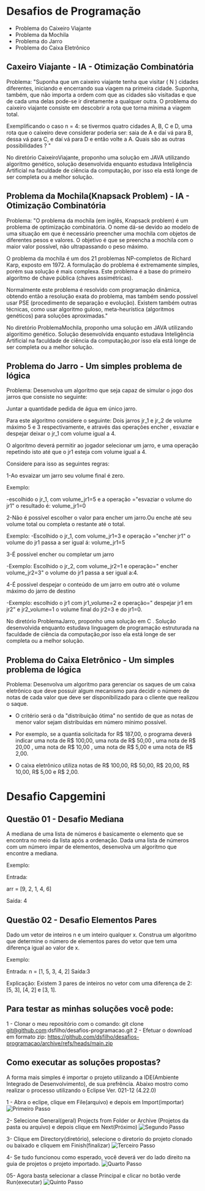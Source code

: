 # Desafios de Programação

-  Problema do Caixeiro Viajante
-  Problema da Mochila
-  Problema do Jarro
-  Problema do Caixa Eletrônico


## Caxeiro Viajante - IA - Otimização Combinatória


Problema: "Suponha que um caixeiro viajante tenha que visitar ( N ) cidades diferentes, iniciando e encerrando sua viagem na primeira cidade. Suponha, também, que não importa a ordem com que as cidades são visitadas e que de cada uma delas pode-se ir diretamente a qualquer outra. O problema do caixeiro viajante consiste em descobrir a rota que torna mínima a viagem total.

Exemplificando o caso n = 4:
se tivermos quatro cidades A, B, C e D, uma rota que o caixeiro deve considerar poderia ser: saia de A e daí vá para B, dessa vá para C, e daí vá para D e então volte a A. Quais são as outras possibilidades ? "

No diretório CaixeiroViajante, proponho uma solução em JAVA utilizando algoritmo genético, solução desenvolvida enquanto estudava Inteligência Artificial na faculdade de ciência da computação, por isso ela está longe de ser completa ou a melhor solução.

## Problema da Mochila(Knapsack Problem) - IA - Otimização Combinatória

Problema: "O problema da mochila (em inglês, Knapsack problem) é um problema de optimização combinatória. O nome dá-se devido ao modelo de uma situação em que é necessário preencher uma mochila com objetos de diferentes pesos e valores. O objetivo é que se preencha a mochila com o maior valor possível, não ultrapassando o peso máximo.

O problema da mochila é um dos 21 problemas NP-completos de Richard Karp, exposto em 1972. A formulação do problema é extremamente simples, porém sua solução é mais complexa. Este problema é a base do primeiro algoritmo de chave pública (chaves assimétricas).

Normalmente este problema é resolvido com programação dinâmica, obtendo então a resolução exata do problema, mas também sendo possível usar PSE (procedimento de separação e evolução). Existem também outras técnicas, como usar algoritmo guloso, meta-heurística (algoritmos genéticos) para soluções aproximadas."

No diretório ProblemaMochila, proponho uma solução em JAVA utilizando algoritimo genético. Solução desenvolvida enquanto estudava Inteligência Artificial na faculdade de ciência da computação,por isso ela está longe de ser completa ou a melhor solução.

## Problema do Jarro - Um simples problema de lógica
Problema: Desenvolva um algoritmo  que seja capaz de  simular o jogo dos jarros que consiste no seguinte:

Juntar a quantidade pedida de água em único jarro.

Para este algoritmo considere o seguinte: Dois jarros jr_1 e jr_2 de volume máximo 5 e 3 respectivamente, e  através 
das operações encher , esvaziar e despejar deixar o jr_1 com volume igual a 4.


O algoritmo deverá permitir ao jogador selecionar um jarro, e uma operação repetindo isto até que o jr1 esteja com volume igual a 4.


Considere para isso as seguintes regras:


1-Ao esvaizar um jarro seu volume final é zero. 
 
Exemplo:

 -escolhido o jr_1, com  volume_jr1=5 e a operação ="esvaziar o volume do jr1" o resultado é: volume_jr1=0


2-Não é possível escolher o valor para encher um jarro.Ou enche até seu volume total ou completa o restante até o total.

Exemplo: 
  -Escolhido o jr_1, com volume_jr1=3 e operação ="encher jr1" o volume do jr1 passa a ser igual á: volume_jr1=5


3-É possivel encher ou completar um jarro 

  -Exemplo: Escolhido o jr_2, com  volume_jr2=1 e  operação=" encher volume_jr2=3" o volume do jr1 passa a ser igual a:4.

4-É possivel despejar o conteúdo de um jarro em outro até o volume máximo do jarro de destino

  -Exemplo: escolhido o jr1 com jr1_volume=2 e  operação=" despejar jr1 em jr2" e jr2_volume=1 o volume final do jr2=3 e do jr1=0. 

  No diretório ProblemaJarro, proponho uma solução em C . Solução desenvolvida enquanto estudava linguagem de programação estruturada na faculdade de ciência da computação,por isso ela está longe de ser completa ou a melhor solução.


  ## Problema do Caixa Eletrônico - Um simples problema de lógica

  Problema: Desenvolva um algoritmo para gerenciar os saques de um caixa eletrônico que deve possuir algum mecanismo para decidir o número de notas de cada valor que deve ser disponibilizado para o cliente que realizou o saque.

 -  O critério será o da "distribuição ótima" no sentido de que as notas de menor valor sejam distribuídas em 	      número mínimo possível.

 - Por exemplo, se a quantia solicitada for R$ 187,00, o programa deverá indicar uma nota de R$ 100,00, uma nota de R$ 50,00 , uma nota de R$ 20,00 , uma nota de R$ 10,00 , uma nota de R$ 5,00 e uma nota de R$ 2,00.

- O caixa eletrônico utiliza notas de R$ 100,00, R$ 50,00, R$ 20,00, R$ 10,00, R$ 5,00 e R$ 2,00.

# Desafio Capgemini

## Questão 01 - Desafio Mediana

A mediana de uma lista de números é basicamente o elemento que se encontra no meio da lista após a ordenação. Dada uma lista de números com um número ímpar de elementos, desenvolva um algoritmo que encontre a mediana.

Exemplo:

Entrada:

arr = [9, 2, 1, 4, 6]


Saída: 4

## Questão 02 - Desafio Elementos Pares

Dado um vetor de inteiros n e um inteiro qualquer x. Construa um algoritmo que determine o número de elementos pares do vetor que tem uma diferença igual ao valor de x.

Exemplo:

Entrada: n = [1, 5, 3, 4, 2]
Saída:3

Explicação: Existem 3 pares de inteiros no vetor com uma diferença de 2: [5, 3], [4, 2] e [3, 1].


## Para testar as minhas soluções você pode: 
1 - Clonar o meu repositório com o comando: git clone git@github.com:dsfilho/desafios-programacao.git
2 - Efetuar o download em formato zip:  https://github.com/dsfilho/desafios-programacao/archive/refs/heads/main.zip

## Como executar as soluções propostas?
A forma mais simples é importar o projeto utilizando a IDE(Ambiente Integrado de Desenvolvimento), de sua prefrẽncia. Abaixo mostro como realizar o processo utilizando o Eclipse Ver. 021-12 (4.22.0)

 1 - Abra o eclipe, clique em File(arquivo) e depois em Import(importar)
 ![Primeiro Passo](https://www.mesalvati.com.br/cpDaniel/01.png)

 2- Selecione General(geral) Projects from Folder or Archive (Projetos da pasta ou arquivo) e depois clique em Next(Próximo)
  ![Segundo Passo](https://www.mesalvati.com.br/cpDaniel/02.png)
  
 3- Clique em Directory(diretório), selecione o diretorio do projeto clonado ou baixado e cliquem em Finish(finalizar)
  ![Terceiro Passo](https://www.mesalvati.com.br/cpDaniel/03.png)

 4- Se tudo funcionou como esperado, você deverá ver do lado direito na guia de projetos o projeto importado.
![Quarto Passo](https://www.mesalvati.com.br/cpDaniel/04.png)

05- Agora basta selecionar a classe Principal e clicar no botão verde Run(executar)
![Quinto Passo](https://www.mesalvati.com.br/cpDaniel/05.png)
